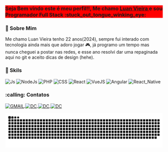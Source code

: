 
<div style='background-color: red;'>
<h3> Seja Bem vindo este é meu perfil!!, Me chamo 
      <a href="https://github.com/LuanSVXM">  Luan Vieira </a>  
       e sou Programador Full Stack :stuck_out_tongue_winking_eye: 
</h3>
</div>




<h3> 📝 Sobre Mim </h3>
      

   Me chamo Luan Vieira tenho 22 anos(2024), sempre fui interado com tecnologia ainda mais que adoro jogar :video_game:, já programo  um tempo mas nunca cheguei a postar nas redes, e esse ano resolvi dar uma repaginada aqui no git e aceito dicas de design (hehe).
      
  
<h3>🚀 Skils </h3>
  
<div style="display: inline_block">
            
 <img align="center" alt="Js" height="28" width="76" src="https://img.shields.io/badge/JavaScript-F7DF1E?style=for-the-badge&logo=javascript&logoColor=black" >
<img align="center" alt="NodeJs" height="28" width="76"  src="https://img.shields.io/badge/Node.js-43853D?style=forthebadge&logo=node.js&logoColor=white" >
<img align="center" alt="PHP"   height="28" width="76" src="https://img.shields.io/badge/PHP-777BB4?style=for-the-badge&logo=php&logoColor=white" >
<img align="center" alt="CSS" height="28" width="76" src="https://img.shields.io/badge/CSS3-1572B6?style=for-the-badge&logo=css3&logoColor=white">
<img align="center" alt="React"  height="28" width="76" src="https://img.shields.io/badge/React-20232A?style=for-the-badge&logo=react&logoColor=61DAFB" >
<img align="center" alt="VueJS" height="28" width="76"  src="https://img.shields.io/badge/Vue.js-35495E?style=for-the-badge&logo=vue.js&logoColor=4FC08D" > 
<img align="center" alt="Angular" height="28" width="76" src="https://img.shields.io/badge/Angular-DD0031?style=for-the-badge&logo=angular&logoColor=white" > 
<img align="center" alt="React_Native" height="28" width="76" src="https://img.shields.io/badge/React_Native-20232A?style=for-the-badge&logo=react&logoColor=61DAFB" >  
                      
</div>

<h3> :calling: Contatos </h3>

<div style="display: inline_block">
      
 <a href='mailto:luansv123@gmail.com'> 
   <img align="center" alt="GMAIL" height="28" width="76" src="https://img.shields.io/badge/Gmail-D14836?style=for-the-badge&logo=gmail&logoColor=white" > 
 </a>
  
 <a href='https://discordapp.com/users/244862452196442112'> 
   <img align="center" alt="DC" height="28" width="76" src="https://img.shields.io/badge/Discord-7289DA?style=for-the-badge&logo=discord&logoColor=white" > 
 </a>
      
 <a href='https://www.linkedin.com/in/luan-vieira-5780ab221/'> 
   <img align="center" alt="DC" height="28" width="76" src="https://img.shields.io/badge/LinkedIn-0077B5?style=for-the-badge&logo=linkedin&logoColor=white" > 
 </a>
      
 <a href='https://www.facebook.com/luan.vieira.79219/'> 
   <img align="center" alt="DC" height="28" width="78" src="https://img.shields.io/badge/Facebook-1877F2?style=for-the-badge&logo=facebook&logoColor=white" > 
 </a>
      

      

</div>
      
![](https://github.com/Platane/snk/raw/output/github-contribution-grid-snake.svg)

      

